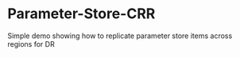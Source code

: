 # Parameter-Store-CRR
Simple demo showing how to replicate parameter store items across regions for DR
